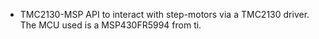 * TMC2130-MSP
API to interact with step-motors via a TMC2130 driver. The MCU used is a MSP430FR5994 from ti.